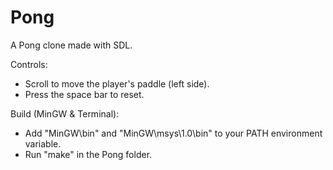 # Pong
A Pong clone made with SDL.

Controls:
- Scroll to move the player's paddle (left side).
- Press the space bar to reset.

Build (MinGW & Terminal):
- Add "MinGW\bin" and "MinGW\msys\1.0\bin" to your PATH environment variable.
- Run "make" in the Pong folder.
